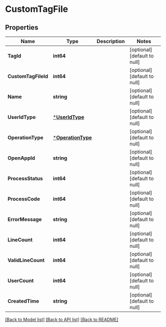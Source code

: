 # CustomTagFile

## Properties
Name | Type | Description | Notes
------------ | ------------- | ------------- | -------------
**TagId** | **int64** |  | [optional] [default to null]
**CustomTagFileId** | **int64** |  | [optional] [default to null]
**Name** | **string** |  | [optional] [default to null]
**UserIdType** | [***UserIdType**](UserIdType.md) |  | [optional] [default to null]
**OperationType** | [***OperationType**](OperationType.md) |  | [optional] [default to null]
**OpenAppId** | **string** |  | [optional] [default to null]
**ProcessStatus** | **int64** |  | [optional] [default to null]
**ProcessCode** | **int64** |  | [optional] [default to null]
**ErrorMessage** | **string** |  | [optional] [default to null]
**LineCount** | **int64** |  | [optional] [default to null]
**ValidLineCount** | **int64** |  | [optional] [default to null]
**UserCount** | **int64** |  | [optional] [default to null]
**CreatedTime** | **string** |  | [optional] [default to null]

[[Back to Model list]](../README.md#documentation-for-models) [[Back to API list]](../README.md#documentation-for-api-endpoints) [[Back to README]](../README.md)


